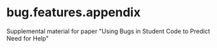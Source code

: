 # bug.features.appendix
Supplemental material for paper "Using Bugs in Student Code to Predict Need for Help"
